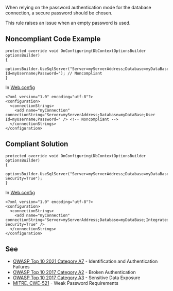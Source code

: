 When relying on the password authentication mode for the database connection, a secure password should be chosen.
 
This rule raises an issue when an empty password is used.
 
## Noncompliant Code Example

    protected override void OnConfiguring(DbContextOptionsBuilder optionsBuilder)
    {
      optionsBuilder.UseSqlServer("Server=myServerAddress;Database=myDataBase;User Id=myUsername;Password="); // Noncompliant
    }

In [Web.config](https://docs.microsoft.com/en-us/troubleshoot/aspnet/create-web-config)

    <?xml version="1.0" encoding="utf-8"?>
    <configuration>
      <connectionStrings>
        <add name="myConnection" connectionString="Server=myServerAddress;Database=myDataBase;User Id=myUsername;Password=" /> <!-- Noncompliant -->
      </connectionStrings>
    </configuration>

## Compliant Solution

    protected override void OnConfiguring(DbContextOptionsBuilder optionsBuilder)
    {
      optionsBuilder.UseSqlServer("Server=myServerAddress;Database=myDataBase;Integrated Security=True");
    }

In [Web.config](https://docs.microsoft.com/en-us/troubleshoot/aspnet/create-web-config)

    <?xml version="1.0" encoding="utf-8"?>
    <configuration>
      <connectionStrings>
        <add name="myConnection" connectionString="Server=myServerAddress;Database=myDataBase;Integrated Security=True" />
      </connectionStrings>
    </configuration>

## See
 
- [OWASP Top 10 2021 Category A7](https://owasp.org/Top10/A07_2021-Identification_and_Authentication_Failures/) - Identification and
  Authentication Failures
- [OWASP Top 10 2017 Category A2](https://owasp.org/www-project-top-ten/2017/A2_2017-Broken_Authentication.html) - Broken
  Authentication
- [OWASP Top 10 2017 Category A3](https://owasp.org/www-project-top-ten/2017/A3_2017-Sensitive_Data_Exposure) - Sensitive Data
  Exposure
- [MITRE, CWE-521](https://cwe.mitre.org/data/definitions/521) - Weak Password Requirements
